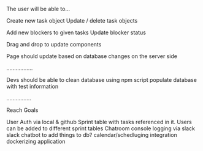 The user will be able to...

Create new task object 
Update / delete task objects

Add new blockers to given tasks
Update blocker status 

Drag and drop to update components

Page should update based on database changes on the server side


.................


Devs should be able to 
clean database using npm script
populate database with test information



................

Reach Goals

User Auth via local & github
Sprint table with tasks referenced in it. Users can be added to different sprint tables
Chatroom console logging via slack
slack chatbot to add things to db?
calendar/schedluging integration
dockerizing application